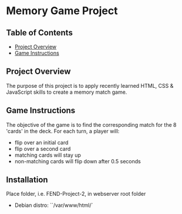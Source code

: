 # Memory Game Project

## Table of Contents

* [Project Overview](#project-overview)
* [Game Instructions](#game-instructions)

## Project Overview

The purpose of this project is to apply recently learned HTML, CSS & JavaScript skills to create a memory match game.

## Game Instructions
The objective of the game is to find the corresponding match for the 8 'cards' in the deck.
For each turn, a player will:
- flip over an initial card
- flip over a second card
- matching cards will stay up
- non-matching cards will flip down after 0.5 seconds

## Installation
Place folder, i.e. FEND-Project-2, in webserver root folder
- Debian distro: ``/var/www/html/`
